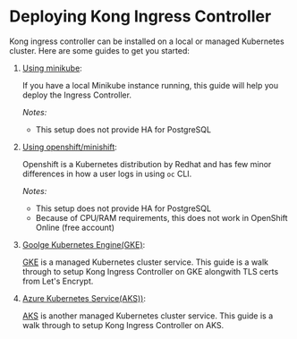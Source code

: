 # Deploying Kong Ingress Controller

Kong ingress controller can be installed on a local or managed
Kubernetes cluster. Here are some guides to get you started:

1. [Using minikube][0]:

   If you have a local Minikube instance running,
   this guide will help you deploy the Ingress Controller.

   *Notes:*
     - This setup does not provide HA for PostgreSQL
1. [Using openshift/minishift][1]:

    Openshift is a Kubernetes distribution by Redhat and
    has few minor differences in how a user logs in using
    `oc` CLI.

   *Notes:*
     - This setup does not provide HA for PostgreSQL
     - Because of CPU/RAM requirements,
       this does not work in OpenShift Online (free account)

1. [Goolge Kubernetes Engine(GKE)][2]:

   [GKE](https://cloud.google.com/kubernetes-engine/)
   is a managed Kubernetes cluster service.
   This guide is a walk through to setup Kong Ingress
   Controller on GKE alongwith TLS certs from
   Let's Encrypt.

1. [Azure Kubernetes Service(AKS))][3]:

   [AKS](https://azure.microsoft.com/en-us/services/kubernetes-service/)
   is another managed Kubernetes cluster service.
   This guide is a walk through to setup Kong Ingress
   Controller on AKS.

[0]: minikube.md
[1]: openshift.md
[2]: gke.md
[3]: aks.md
